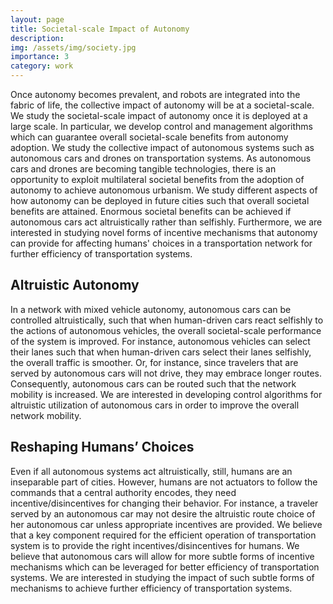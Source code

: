 ```yaml
---
layout: page
title: Societal-scale Impact of Autonomy
description: 
img: /assets/img/society.jpg
importance: 3
category: work
---
```


Once autonomy becomes prevalent, and robots are integrated into the fabric of life, the collective impact of autonomy will be at a societal-scale. We study the societal-scale impact of autonomy once it is deployed at a large scale. In particular, we develop control and management algorithms which can guarantee overall societal-scale benefits from autonomy adoption. We study the collective impact of autonomous systems such as autonomous cars and drones on transportation systems. As autonomous cars and drones are becoming tangible technologies, there is an opportunity to exploit multilateral societal benefits from the adoption of autonomy to achieve autonomous urbanism. We study different aspects of how autonomy can be deployed in future cities such that overall societal benefits are attained. Enormous societal benefits can be achieved if autonomous cars act altruistically rather than selfishly. Furthermore, we are interested in studying novel forms of incentive mechanisms that autonomy can provide for affecting humans' choices in a transportation network for further efficiency of transportation systems.


## Altruistic Autonomy

In a network with mixed vehicle autonomy, autonomous cars can be controlled altruistically, such that when human-driven cars react selfishly to the actions of autonomous vehicles, the overall societal-scale performance of the system is improved. For instance, autonomous vehicles can select their lanes such that when human-driven cars select their lanes selfishly, the overall traffic is smoother. Or, for instance, since travelers that are served by autonomous cars will not drive, they may embrace longer routes. Consequently, autonomous cars can be routed such that the network mobility is increased. We are interested in developing control algorithms for altruistic utilization of autonomous cars in order to improve the overall network mobility. 

## Reshaping Humans’ Choices

Even if all autonomous systems act altruistically, still, humans are an inseparable part of cities. However, humans are not actuators to follow the commands that a central authority encodes, they need incentive/disincentives for changing their behavior. For instance, a traveler served by an autonomous car may not desire the altruistic route choice of her autonomous car unless appropriate incentives are provided. We believe that a key component required for the efficient operation of transportation system is to provide the right incentives/disincentives for humans. We believe that autonomous cars will allow for more subtle forms of incentive mechanisms which can be leveraged for better efficiency of transportation systems.  We are interested in studying the impact of such subtle forms of mechanisms to achieve further efficiency of transportation systems.
